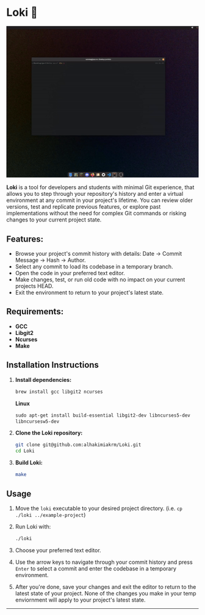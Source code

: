 # Loki 📗

![usages](./resources/usage.gif)

**Loki** is a tool for developers and students with minimal Git experience, that allows you to step through your repository's history and enter a virtual environment at any commit in your project's lifetime. You can review older versions, test and replicate previous features, or explore past implementations without the need for complex Git commands or risking changes to your current project state.

## Features:
- Browse your project's commit history with details: Date → Commit Message → Hash → Author.
- Select any commit to load its codebase in a temporary branch.
- Open the code in your preferred text editor.
- Make changes, test, or run old code with no impact on your current projects HEAD.
- Exit the environment to return to your project's latest state.

## Requirements:
- **GCC**
- **Libgit2**
- **Ncurses**
- **Make** 

## Installation Instructions 

1. **Install dependencies:**

   ```bash
   brew install gcc libgit2 ncurses
   ```

   **Linux**
   ```zshrc
   sudo apt-get install build-essential libgit2-dev libncurses5-dev libncursesw5-dev
   ```

3. **Clone the Loki repository:**

   ```bash
   git clone git@github.com:alhakimiakrm/Loki.git
   cd Loki
   ```

4. **Build Loki:**

   ```bash
   make
   ```

## Usage

1. Move the `loki` executable to your desired project directory. (i.e. ```cp ./loki ../example-project```)
   
2. Run Loki with:

   ```bash
   ./loki
   ```

4. Choose your preferred text editor.

5. Use the arrow keys to navigate through your commit history and press `Enter` to select a commit and enter the codebase in a temporary environment.

6. After you're done, save your changes and exit the editor to return to the latest state of your project. None of the changes you make in your temp enviornment will apply to your project's latest state.

---
